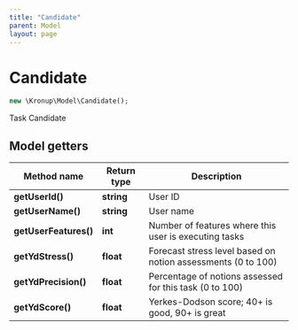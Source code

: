 ```yaml
---
title: "Candidate"
parent: Model
layout: page
---
```


# Candidate

```php
new \Kronup\Model\Candidate();
```

Task Candidate

## Model getters

Method name | Return type | Description
------------ | ------------- | -------------
**getUserId()** | **string** | User ID
**getUserName()** | **string** | User name
**getUserFeatures()** | **int** | Number of features where this user is executing tasks
**getYdStress()** | **float** | Forecast stress level based on notion assessments (0 to 100)
**getYdPrecision()** | **float** | Percentage of notions assessed for this task (0 to 100)
**getYdScore()** | **float** | Yerkes-Dodson score; 40+ is good, 90+ is great

